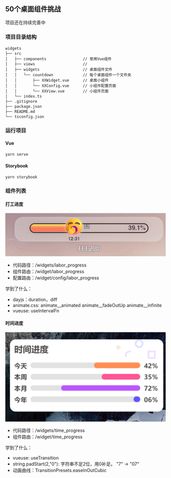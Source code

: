 ## 50个桌面组件挑战

项目还在持续完善中

### 项目目录结构

```
widgets
├── src
│   ├── components                // 常用Vue组件
│   ├── views                     //
│   ├── widgets                   // 桌面组件文件
│   │   └── countdown             // 每个桌面组件一个文件夹
│   │       ├── XXWidget.vue      // 桌面小组件
│   │       └── XXConfig.vue      // 小组件配置页面
│   │       └── XXView.vue        // 小组件页面
│   └── index.ts
├── .gitignore
├── package.json
├── README.md
└── tsconfig.json
```

### 运行项目

#### Vue

```
yarn serve
```

#### Storybook

```
yarn storybook
```

### 组件列表

#### 打工进度

![labor_progress.gif](screenshot%2Flabor_progress.gif)

- 代码路径：/widgets/labor_progress
- 组件路由：/widget/labor_progress
- 配置路由：/widget/config/labor_progress

学到了什么：

- dayjs：duration，diff
- animate.css: animate__animated animate__fadeOutUp animate__infinite
- vueuse: useIntervalFn

#### 时间进度

![time_progress.png](screenshot%2Ftime_progress.png)
- 代码路径：/widgets/time_progress
- 组件路由：/widget/time_progress

学到了什么：

- vueuse: useTransition
- string.padStart(2,"0"): 字符串不足2位，用0补足。 "7" -> "07"
- 动画曲线：TransitionPresets.easeInOutCubic

